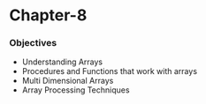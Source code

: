 # Chapter-8


</hr>
<h3>Objectives</h3>
<ul>
<li>Understanding Arrays</li>
<li>Procedures and Functions that work with arrays</li>
<li>Multi Dimensional Arrays</li>
<li>Array Processing Techniques</li>
</ul>
